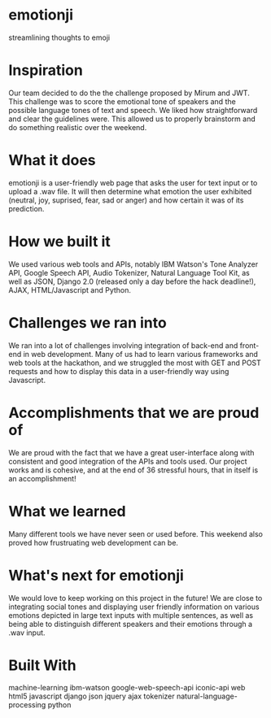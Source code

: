 # emotionji
streamlining thoughts to emoji

# Inspiration
Our team decided to do the the challenge proposed by Mirum and JWT. This challenge was to score the emotional tone of speakers and the possible language tones of text and speech. We liked how straightforward and clear the guidelines were. This allowed us to properly brainstorm and do something realistic over the weekend.

# What it does
emotionji is a user-friendly web page that asks the user for text input or to upload a .wav file. It will then determine what emotion the user exhibited (neutral, joy, suprised, fear, sad or anger) and how certain it was of its prediction.

# How we built it
We used various web tools and APIs, notably IBM Watson's Tone Analyzer API, Google Speech API, Audio Tokenizer, Natural Language Tool Kit, as well as JSON, Django 2.0 (released only a day before the hack deadline!), AJAX, HTML/Javascript and Python.

# Challenges we ran into
We ran into a lot of challenges involving integration of back-end and front-end in web development. Many of us had to learn various frameworks and web tools at the hackathon, and we struggled the most with GET and POST requests and how to display this data in a user-friendly way using Javascript.

# Accomplishments that we are proud of
We are proud with the fact that we have a great user-interface along with consistent and good integration of the APIs and tools used. Our project works and is cohesive, and at the end of 36 stressful hours, that in itself is an accomplishment!

# What we learned
Many different tools we have never seen or used before. This weekend also proved how frustruating web development can be.

# What's next for emotionji
We would love to keep working on this project in the future! We are close to integrating social tones and displaying user friendly information on various emotions depicted in large text inputs with multiple sentences, as well as being able to distinguish different speakers and their emotions through a .wav input.

# Built With
machine-learning
ibm-watson
google-web-speech-api
iconic-api
web
html5
javascript
django
json
jquery
ajax
tokenizer
natural-language-processing
python
